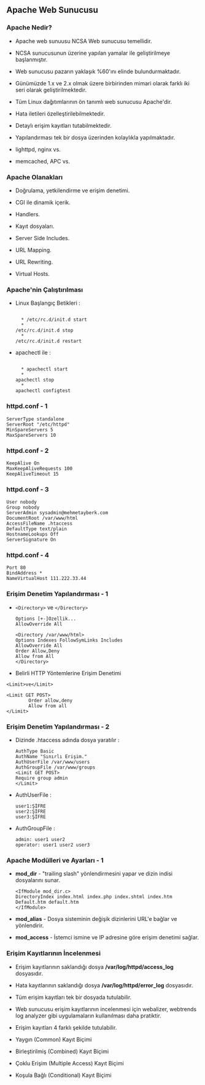 ## Apache Web Sunucusu

### Apache Nedir?

- Apache web sunuusu NCSA Web sunucusu temellidir.

- NCSA sunucusunun üzerine yapılan yamalar ile geliştirilmeye başlanmıştır.

- Web sunucusu pazarın yaklaşık %60'ını elinde bulundurmaktadır.

- Günümüzde 1.x ve 2.x olmak üzere birbirinden mimari olarak farklı iki seri olarak geliştirilmektedir.

- Tüm Linux dağıtımlarının ön tanımlı web sunucusu Apache'dir.

- Hata iletileri özelleştirilebilmektedir.

- Detaylı erişim kayıtları tutabilmektedir.

- Yapılandırması tek bir dosya üzerinden kolaylıkla yapılmaktadır.

- lighttpd, nginx vs.

- memcached, APC vs.



### Apache Olanakları

- Doğrulama, yetkilendirme ve erişim denetimi.

- CGI ile dinamik içerik.

- Handlers.

- Kayıt dosyaları.

- Server Side Includes.

- URL Mapping.

- URL Rewriting.

- Virtual Hosts.



### Apache'nin Çalıştırılması

- Linux Başlangıç Betikleri :

  ```
  
  	* /etc/rc.d/init.d start
  	* 
  /etc/rc.d/init.d stop
  	* 
  /etc/rc.d/init.d restart
  ```

  

- apachectl ile :

  ```
  
  	* apachectl start
  	* 
  apachectl stop
  	* 
  apachectl configtest
  ```

  

### httpd.conf - 1

```
ServerType standalone
ServerRoot "/etc/httpd"
MinSpareServers 5
MaxSpareServers 10
```



### httpd.conf - 2

```
KeepAlive On
MaxKeepAliveRequests 100
KeepAliveTimeout 15
```



### httpd.conf - 3

```
User nobody
Group nobody
ServerAdmin sysadmin@mehmetayberk.com
DocumentRoot /var/www/html
AccessFileName .htaccess
DefaultType text/plain
HostnameLookups Off
ServerSignature On
```



### httpd.conf - 4

```
Port 80
BindAddress *
NameVirtualHost 111.222.33.44
```



### Erişim Denetim Yapılandırması - 1

- `<Directory>` ve `</Directory>`

  ```
  Options [+-]Özellik...
  AllowOverride All
  
  <Directory /var/www/html>
  Options Indexes FollowSymLinks Includes
  AllowOverride All
  Order Allow,Deny
  Allow from All
  </Directory>
  ```

  

- Belirli HTTP Yöntemlerine Erişim Denetimi

```
<Limit>ve</Limit>

<Limit GET POST>
        Order allow,deny
        Allow from all
</Limit>
```



### Erişim Denetim Yapılandırması - 2

- Dizinde .htaccess adında dosya yaratılır : 

  ```
  AuthType Basic
  AuthName "Sınırlı Erişim."
  AuthUserFile /var/www/users
  AuthGroupFile /var/www/groups
  <Limit GET POST>
  Require group admin
  </Limit>
  ```

  

- AuthUserFile : 

  ```
  user1:ŞİFRE
  user2:ŞİFRE
  user3:ŞİFRE
  ```

  

- AuthGroupFile : 

  ```
  admin: user1 user2
  operator: user1 user2 user3
  ```

  

### Apache Modülleri ve Ayarları - 1

- **mod_dir** - "trailing slash" yönlendirmesini yapar ve dizin indisi dosyalarını sunar.

  ```
  <IfModule mod_dir.c>
  DirectoryIndex index.html index.php index.shtml index.htm Default.htm default.htm
  </IfModule>
  ```

  

- **mod_alias** - Dosya sisteminin değişik dizinlerini URL'e bağlar ve yönlendirir.

- **mod_access** - İstemci ismine ve IP adresine göre erişim denetimi sağlar.

  

### Erişim Kayıtlarının İncelenmesi

- Erişim kayıtlarının saklandığı dosya **/var/log/httpd/access_log** dosyasıdır.

- Hata kayıtlarının saklandığı dosya **/var/log/httpd/error_log** dosyasıdır.

- Tüm erişim kayıtları tek bir dosyada tutulabilir.

- Web sunucusu erişim kayıtlarının incelenmesi için webalizer, webtrends log analyzer gibi uygulamaların kullanılması daha pratiktir.

- Erişim kayıtları 4 farklı şekilde tutulabilir.

- Yaygın (Common) Kayıt Biçimi

- Birleştirilmiş (Combined) Kayıt Biçimi

- Çoklu Erişim (Multiple Access) Kayıt Biçimi

- Koşula Bağlı (Conditional) Kayıt Biçimi
